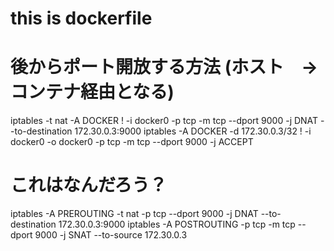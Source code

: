 # this is dockerfile

# 後からポート開放する方法 (ホスト　→　コンテナ経由となる)
iptables -t nat -A DOCKER ! -i docker0 -p tcp -m tcp --dport 9000 -j DNAT --to-destination 172.30.0.3:9000
iptables -A DOCKER -d 172.30.0.3/32 ! -i docker0 -o docker0 -p tcp -m tcp --dport 9000 -j ACCEPT


# これはなんだろう？
iptables -A PREROUTING -t nat -p tcp --dport 9000 -j DNAT --to-destination 172.30.0.3:9000
iptables -A POSTROUTING -p tcp -m tcp --dport 9000 -j SNAT --to-source 172.30.0.3 
